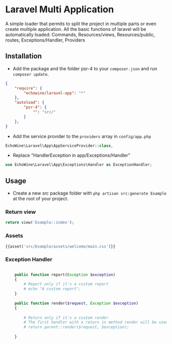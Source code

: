# Laravel Multi Application

A simple loader that permits to split the project in multiple parts or even create multiple application. All the basic functions of laravel will be automatically loaded: Commands, Resources/views, Resources/public, routes, Exceptions/Handler, Providers

## Installation

- Add the package and the folder psr-4 to your `composer.json` and run `composer update`.
```json
{
    "require": {
        "echowine/laravel-app": "*"
    },
    "autoload": {
        "psr-4": {
            "": "src/"
        }
    },
}
```
- Add the service provider to the `providers` array in `config/app.php`

```php
EchoWine\Laravel\App\AppServiceProvider::class,
```

- Replace "HandlerException in app/Exceptions/Handler"

```php
use EchoWine\Laravel\App\Exceptions\Handler as ExceptionHandler;
```

## Usage

- Create a new src package folder with `php artisan src:generate Example` at the root of your project.

### Return view

```php
return view('Example::index');
```

### Assets

```php
{{asset('src/Example/assets/welcome/main.css')}}
```

### Exception Handler

```php

    public function report(Exception $exception)
    {
        # Report only if it's a custom report
        # echo "A custom report";
    }
    
    public function render($request, Exception $exception)
    {
    	
        # Return only if it's a custom render
        # The first handler with a return in method render will be used
        # return parent::render($request, $exception);
        
    }
```
